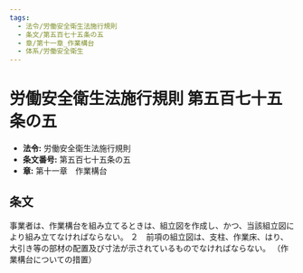 ```yaml
---
tags:
  - 法令/労働安全衛生法施行規則
  - 条文/第五百七十五条の五
  - 章/第十一章_作業構台
  - 体系/労働安全衛生
---
```

# 労働安全衛生法施行規則 第五百七十五条の五

- **法令:** 労働安全衛生法施行規則
- **条文番号:** 第五百七十五条の五
- **章:** 第十一章　作業構台

## 条文
事業者は、作業構台を組み立てるときは、組立図を作成し、かつ、当該組立図により組み立てなければならない。
２　前項の組立図は、支柱、作業床、はり、大引き等の部材の配置及び寸法が示されているものでなければならない。
（作業構台についての措置）

